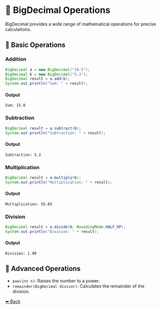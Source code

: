 # 📘 BigDecimal Operations

BigDecimal provides a wide range of mathematical operations for precise calculations.

## 🔢 Basic Operations

### Addition
```java
BigDecimal a = new BigDecimal("10.5");
BigDecimal b = new BigDecimal("5.3");
BigDecimal result = a.add(b);
System.out.println("Sum: " + result);
```
#### Output
```
Sum: 15.8
```

### Subtraction
```java
BigDecimal result = a.subtract(b);
System.out.println("Subtraction: " + result);
```
#### Output
```
Subtraction: 5.2
```

### Multiplication
```java
BigDecimal result = a.multiply(b);
System.out.println("Multiplication: " + result);
```
#### Output
```
Multiplication: 55.65
```

### Division
```java
BigDecimal result = a.divide(b, RoundingMode.HALF_UP);
System.out.println("Division: " + result);
```
#### Output
```
Division: 1.98
```

## 🧮 Advanced Operations
- `pow(int n)`: Raises the number to a power.
- `remainder(BigDecimal divisor)`: Calculates the remainder of the division.

[⬅️ Back](../README.md)
